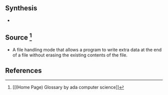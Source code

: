 ## Synthesis
- 
## Source [^1]
- A file handling mode that allows a program to write extra data at the end of a file without erasing the existing contents of the file.
## References

[^1]: [[(Home Page) Glossary by ada computer science]]